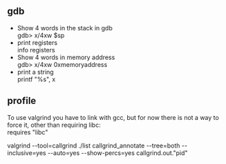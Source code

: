 ## gdb

- Show 4 words in the stack in gdb    
  gdb> x/4xw $sp
- print registers  
  info registers
- Show 4 words in memory address  
  gdb> x/4xw 0xmemoryaddress
- print a string  
  printf "%s", x

## profile
To use valgrind you have to link with gcc, but for now there is not a way to force it, other than requiring libc:  
requires "libc"

valgrind --tool=callgrind ./list
callgrind_annotate --tree=both --inclusive=yes --auto=yes --show-percs=yes callgrind.out."pid"

